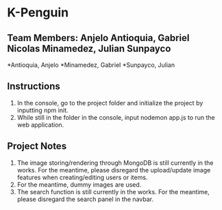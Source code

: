 # K-Penguin
## Team Members: Anjelo Antioquia, Gabriel Nicolas Minamedez, Julian Sunpayco
*Antioquia, Anjelo
*Minamedez, Gabriel
*Sunpayco, Julian

## Instructions
1. In the console, go to the project folder and initialize the project by inputting npm init.
2. While still in the folder in the console, input nodemon app.js to run the web application.

## Project Notes
1. The image storing/rendering through MongoDB is still currently in the works. For the meantime, please disregard the upload/update image features when creating/editing users or items.
2. For the meantime, dummy images are used.
3. The search function is still currently in the works. For the meantime, please disregard the search panel in the navbar.
